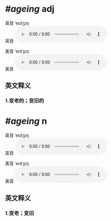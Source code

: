 # ***\#ageing*** adj
英音 ˈeɪdʒɪŋ  
英音
<audio src="./media/aging adj1_AAC.aac" controls="controls"></audio>

美音 ˈeɪdʒɪŋ  
美音
<audio src="./media/aging adj2_AAC.aac" controls="controls"></audio>



  

英文释义
---
### 1.**变老的；变旧的**  


# ***\#ageing*** n
英音 ˈeɪdʒɪŋ  
英音
<audio src="./media/aging n1_AAC.aac" controls="controls"></audio>

美音 ˈeɪdʒɪŋ  
美音
<audio src="./media/aging n2_AAC.aac" controls="controls"></audio>



  

英文释义
---
### 1.**变老；变旧**  



